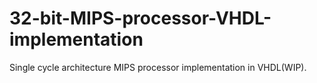 # 32-bit-MIPS-processor-VHDL-implementation
Single cycle architecture MIPS processor implementation in VHDL(WIP). 

